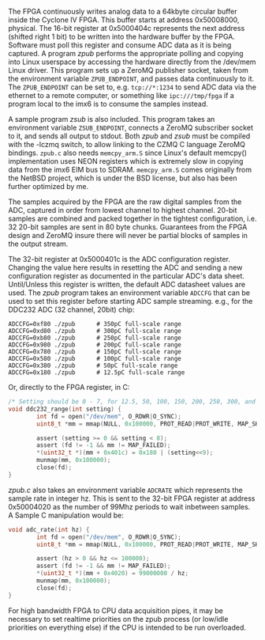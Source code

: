 The FPGA continuously writes analog data to a 64kbyte circular buffer inside the
Cyclone IV FPGA. This buffer starts at address 0x50008000, physical. The 16-bit
register at 0x5000404c represents the next address (shifted right 1 bit) to be
written into the hardware buffer by the FPGA. Software must poll this register
and consume ADC data as it is being captured. A program *zpub* performs the
appropriate polling and copying into Linux userspace by accessing the hardware
directly from the /dev/mem Linux driver. This program sets up a ZeroMQ publisher
socket, taken from the environment variable `ZPUB_ENDPOINT`, and passes data
continuously to it. The `ZPUB_ENDPOINT` can be set to, e.g. `tcp://*:1234` to
send ADC data via the ethernet to a remote computer, or something like
`ipc:///tmp/fpga` if a program local to the imx6 is to consume the samples
instead.

A sample program *zsub* is also included. This program takes an environment
variable `ZSUB_ENDPOINT`, connects a ZeroMQ subscriber socket to it, and sends
all output to stdout. Both *zpub* and *zsub* must be compiled with the -lczmq
switch, to allow linking to the CZMQ C language ZeroMQ bindings. `zpub.c` also
needs `memcpy_arm.S` since Linux's default memcpy() implementation uses NEON
registers which is extremely slow in copying data from the imx6 EIM bus to
SDRAM. `memcpy_arm.S` comes originally from the NetBSD project, which is under the BSD
license, but also has been further optimized by me.

The samples acquired by the FPGA are the raw digital samples from the ADC,
captured in order from lowest channel to highest channel. 20-bit samples are
combined and packed together in the tightest configuration, i.e. 32 20-bit
samples are sent in 80 byte chunks. Guarantees from the FPGA design and ZeroMQ
insure there will never be partial blocks of samples in the output stream.

The 32-bit register at 0x5000401c is the ADC configuration register. Changing
the value here results in resetting the ADC and sending a new configuration
register as documented in the particular ADC's data sheet.  Until/Unless this register
is written, the default ADC datasheet values are used. The *zpub* program takes an 
environment variable `ADCCFG` that can be used to set this register before
starting ADC sample streaming.  e.g., for the DDC232 ADC (32 channel, 20bit) chip:

```shell
ADCCFG=0xf80 ./zpub      # 350pC full-scale range
ADCCFG=0xd80 ./zpub      # 300pC full-scale range
ADCCFG=0xb80 ./zpub      # 250pC full-scale range
ADCCFG=0x980 ./zpub      # 200pC full-scale range
ADCCFG=0x780 ./zpub      # 150pC full-scale range
ADCCFG=0x580 ./zpub      # 100pC full-scale range
ADCCFG=0x380 ./zpub      # 50pC full-scale range
ADCCFG=0x180 ./zpub      # 12.5pC full-scale range
```

Or, directly to the FPGA register, in C:

```c
/* Setting should be 0 - 7, for 12.5, 50, 100, 150, 200, 250, 300, and 350pC, respectively */
void ddc232_range(int setting) { 
        int fd = open("/dev/mem", O_RDWR|O_SYNC);
        uint8_t *mm = mmap(NULL, 0x100000, PROT_READ|PROT_WRITE, MAP_SHARED, fd, 0x50000000);

        assert (setting >= 0 && setting < 8);
        assert (fd != -1 && mm != MAP_FAILED);
        *(uint32_t *)(mm + 0x401c) = 0x180 | (setting<<9);
        munmap(mm, 0x100000);
        close(fd);
}
```
*zpub.c* also takes an environment variable `ADCRATE` which represents the sample rate in integer
hz.  This is sent to the 32-bit FPGA register at address 0x50004020 as the number of 99Mhz periods
to wait inbetween samples.  A Sample C manipulation would be:

```c
void adc_rate(int hz) { 
        int fd = open("/dev/mem", O_RDWR|O_SYNC);
        uint8_t *mm = mmap(NULL, 0x100000, PROT_READ|PROT_WRITE, MAP_SHARED, fd, 0x50000000);

        assert (hz > 0 && hz <= 100000);
        assert (fd != -1 && mm != MAP_FAILED);
        *(uint32_t *)(mm + 0x4020) = 99000000 / hz;
        munmap(mm, 0x100000);
        close(fd);
}
```

For high bandwidth FPGA to CPU data acquisition pipes, it may be necessary to
set realtime priorities on the zpub process (or low/idle priorities on
everything else) if the CPU is intended to be run overloaded.



